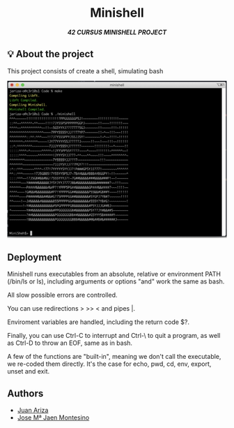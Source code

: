 <h1 align="center">
        Minishell
</h1>

<p align="center">
	<b><i>42 CURSUS MINISHELL PROJECT</i></b><br>
</p>

## 💡 About the project

This project consists of create a shell, simulating bash


![Minihell Capture](https://github.com/jariza-o/MiniShell/blob/main/minishell.png)

## Deployment

Minishell runs executables from an absolute, relative or environment PATH (/bin/ls or ls), including arguments or options "and" work the same as bash.

All slow possible errors are controlled.

You can use redirections > >> < and pipes |.

<p>Enviroment variables are handled, including the return code $?.</p>

Finally, you can use Ctrl-C to interrupt and Ctrl-\ to quit a program, as well as Ctrl-D to throw an EOF, same as in bash.

A few of the functions are "built-in", meaning we don't call the executable, we re-coded them directly. It's the case for echo, pwd, cd, env, export, unset and exit.

## Authors

- [Juan Ariza](https://github.com/jariza-o)
- [Jose Mª Jaen Montesino](https://github.com/Kendaluski)



